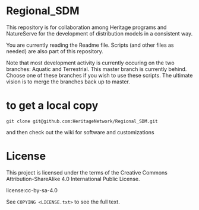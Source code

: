 # Regional_SDM

This repository is for collaboration among Heritage programs and NatureServe for the development of distribution models in a consistent way. 

You are currently reading the Readme file. Scripts (and other files as needed) are also part of this repository.

Note that most development activity is currently occuring on the two branches: Aquatic and Terrestrial. This master branch is currently behind. Choose one of these branches if you wish to use these scripts. The ultimate vision is to merge the branches back up to master. 

# to get a local copy

`git clone git@github.com:HeritageNetwork/Regional_SDM.git`

and then check out the wiki for software and customizations

License
=======
This project is licensed under the terms of the Creative Commons Attribution-ShareAlike 4.0 International Public
License.

license:cc-by-sa-4.0

See `COPYING <LICENSE.txt>` to see the full text.

